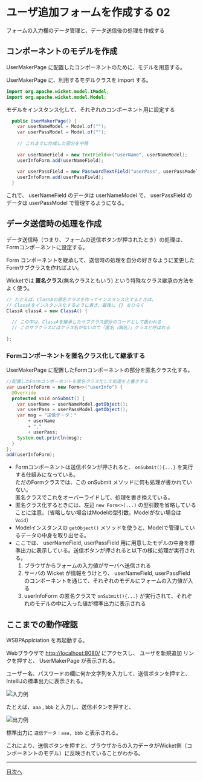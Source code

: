# ユーザ追加フォームを作成する 02

フォームの入力欄のデータ管理と、データ送信後の処理を作成する

## コンポーネントのモデルを作成

UserMakerPage に配置したコンポーネントのために、モデルを用意する。

UserMakerPage に、利用するモデルクラスを import する。

```java
import org.apache.wicket.model.IModel;
import org.apache.wicket.model.Model;
```

モデルをインスタンス化して、それぞれのコンポーネント用に設定する

```java
  public UserMakerPage() {
    var userNameModel = Model.of("");
    var userPassModel = Model.of("");
    
    // これまでに作成した部分を中略
    
    var userNameField = new TextField<>("userName", userNameModel);
    userInfoForm.add(userNameField);
    
    var userPassField = new PasswordTextField("userPass", userPassModel);
    userInfoForm.add(userPassField);
  }
```

これで、 userNameField のデータは userNameModel で、 userPassField のデータは userPassModel で管理するようになる。

## データ送信時の処理を作成

データ送信時（つまり、フォームの送信ボタンが押されたとき）の処理は、Formコンポーネントに設定する。

Form コンポーネントを継承して、送信時の処理を自分の好きなように変更したFormサブクラスを作ればよい。

Wicketでは **匿名クラス**(無名クラスともいう) という特殊なクラス継承の方法をよく使う。

```java
// たとえば、ClassAの匿名クラスを作ってインスタンス化するときは、
// ClassAをインスタンス化するように書き、最後に {} をひらく
ClassA classA = new ClassA() {
  
  // この中は、ClassAを継承したサブクラス部分のコードとして扱われる
  // このサブクラスにはクラス名がないので「匿名（無名）」クラスと呼ばれる
  
};
```

### Formコンポーネントを匿名クラス化して継承する


UserMakerPage に配置したFormコンポーネントの部分を匿名クラス化する。

```java
//配置したFormコンポーネントを匿名クラス化して処理を上書きする
var userInfoForm = new Form<>("userInfo") {
  @Override
  protected void onSubmit() {
    var userName = userNameModel.getObject();
	var userPass = userPassModel.getObject();
	var msg = "送信データ："
        + userName
        + ","
        + userPass;
    System.out.println(msg);
  }
};
add(userInfoForm);
```

- Formコンポーネントは送信ボタンが押されると、 `onSubmit(){...}` を実行する仕組みになっている。<br>ただのFormクラスでは、この onSubmit メソッドに何も処理が書かれていない。<br>匿名クラスでこれをオーバーライドして、処理を書き換えている。
- 匿名クラス化するときには、左辺 `new Form<>(...)` の型引数を省略していることに注意。（省略しない場合はModelの型引数。Modelがない場合は `Void`）
- Modelインスタンスの `getObject()` メソッドを使うと、Modelで管理しているデータの中身を取り出せる。
- ここでは、 userNameField, userPassField 用に用意したモデルの中身を標準出力に表示している。送信ボタンが押されると以下の様に処理が実行される。
    1. ブラウザからフォームの入力値がサーバへ送信される
    1. サーバの Wicket が情報をうけとり、 userNameField, userPassField のコンポーネントを通じて、それぞれのモデルにフォームの入力値が入る
    1. userInfoForm の匿名クラスで `onSubmit(){...}` が実行されて、それぞれのモデルの中に入った値が標準出力に表示される

## ここまでの動作確認

WSBPApplciation を再起動する。

Webブラウザで [http://localhost:8080/](http://localhost:8080/) にアクセスし、 ユーザを新規追加 リンクを押すと、 UserMakerPage が表示される。

ユーザー名、パスワードの欄に何か文字列を入力して、送信ボタンを押すと、IntelliJの標準出力に表示される。

![入力例](./fig02a.png)

たとえば、`aaa` , `bbb` と入力し、送信ボタンを押すと、

![出力例](./fig02b.png)

標準出力に `送信データ：aaa, bbb` と表示される。

これにより、送信ボタンを押すと、ブラウザからの入力データがWicket側（コンポーネントのモデル）に反映されていることがわかる。

----

[目次へ](../../README.md) 

